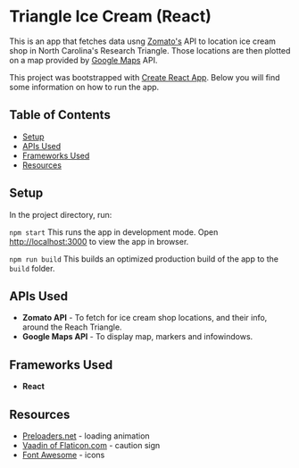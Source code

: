 # Triangle Ice Cream (React)

This is an app that fetches data usng [Zomato's](https://www.zomato.com/) API to location ice cream shop in North Carolina's Research Triangle.
Those locations are then plotted on a map provided by [Google Maps](https://developers.google.com/maps/) API. 

This project was bootstrapped with [Create React App](https://github.com/facebookincubator/create-react-app).
Below you will find some information on how to run the app.

## Table of Contents

- [Setup](#setup)
- [APIs Used](#apis-used)
- [Frameworks Used](#frameworks-used)
- [Resources](#resources)

## Setup

In the project directory, run:

`npm start`
This runs the app in development mode.
Open [http://localhost:3000](http://localhost:3000/) to view the app in browser.

`npm run build`
This builds an optimized production build of the app to the `build` folder.

## APIs Used

- **Zomato API** - To fetch for ice cream shop locations, and their info, around the Reach Triangle.
- **Google Maps API** - To display map, markers and infowindows.

## Frameworks Used

- **React**

## Resources

- [Preloaders.net](https://icons8.com/preloaders/) - loading animation
- [Vaadin of Flaticon.com](https://www.flaticon.com/authors/vaadin) - caution sign
- [Font Awesome](http://fontawesome.io/) - icons